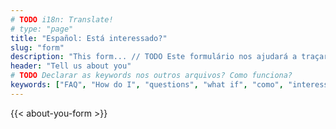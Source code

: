 ```yaml
---
# TODO i18n: Translate!
# type: "page"
title: "Español: Está interessado?"
slug: "form"
description: "This form... // TODO Este formulário nos ajudará a traçar uma meta realista para você se tornar um enfermeiro nos EUA através da ACP"
header: "Tell us about you"
# TODO Declarar as keywords nos outros arquivos? Como funciona?
keywords: ["FAQ", "How do I", "questions", "what if", "como", "interessado", "contato"]
---
```


<section class="check-requirements-form">
  <div>
  {{< about-you-form >}}
  </div>
</section>
